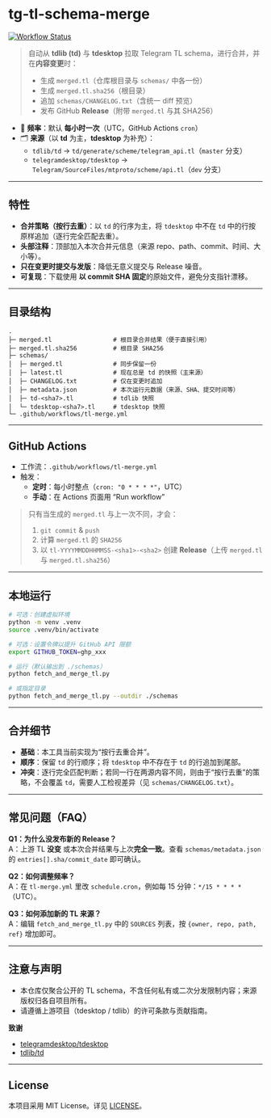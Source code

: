 # tg-tl-schema-merge

[![Workflow Status](https://github.com/SychO3/tg-tl-schema-merge/actions/workflows/tl-merge.yml/badge.svg)](https://github.com/SychO3/tg-tl-schema-merge/actions/workflows/tl-merge.yml)

> 自动从 **tdlib (td)** 与 **tdesktop** 拉取 Telegram TL schema，进行合并，并在**内容变更**时：
> - 生成 `merged.tl`（仓库根目录与 `schemas/` 中各一份）
> - 生成 `merged.tl.sha256`（根目录）
> - 追加 `schemas/CHANGELOG.txt`（含统一 diff 预览）
> - 发布 GitHub **Release**（附带 `merged.tl` 与其 SHA256）

- 🔁 **频率**：默认 **每小时一次**（UTC，GitHub Actions `cron`）
- 🗂 **来源**（以 **td** 为主，**tdesktop** 为补充）：
  - `tdlib/td` → `td/generate/scheme/telegram_api.tl`（`master` 分支）
  - `telegramdesktop/tdesktop` → `Telegram/SourceFiles/mtproto/scheme/api.tl`（`dev` 分支）

---

## 特性

- **合并策略（按行去重）**：以 `td` 的行序为主，将 `tdesktop` 中不在 `td` 中的行按原样追加（逐行完全匹配去重）。
- **头部注释**：顶部加入本次合并元信息（来源 repo、path、commit、时间、大小等）。
- **只在变更时提交与发版**：降低无意义提交与 Release 噪音。
- **可复现**：下载使用 **以 commit SHA 固定**的原始文件，避免分支指针漂移。

---

## 目录结构

```
.
├─ merged.tl                 # 根目录合并结果（便于直接引用）
├─ merged.tl.sha256          # 根目录 SHA256
├─ schemas/
│  ├─ merged.tl              # 同步保留一份
│  ├─ latest.tl              # 现在总是 td 的快照（主来源）
│  ├─ CHANGELOG.txt          # 仅在变更时追加
│  ├─ metadata.json          # 本次运行元数据（来源、SHA、提交时间等）
│  ├─ td-<sha7>.tl           # tdlib 快照
│  └─ tdesktop-<sha7>.tl     # tdesktop 快照
└─ .github/workflows/tl-merge.yml
```

---

## GitHub Actions

- 工作流：`.github/workflows/tl-merge.yml`  
- 触发：
  - **定时**：每小时整点（`cron: "0 * * * *"`，UTC）
  - **手动**：在 Actions 页面用 “Run workflow”

> 只有当生成的 `merged.tl` 与上一次不同，才会：
> 1) `git commit` & `push`  
> 2) 计算 `merged.tl` 的 `SHA256`  
> 3) 以 `tl-YYYYMMDDHHMMSS-<sha1>-<sha2>` 创建 **Release**（上传 `merged.tl` 与 `merged.tl.sha256`）

---

## 本地运行

```bash
# 可选：创建虚拟环境
python -m venv .venv
source .venv/bin/activate

# 可选：设置令牌以提升 GitHub API 限额
export GITHUB_TOKEN=ghp_xxx

# 运行（默认输出到 ./schemas）
python fetch_and_merge_tl.py

# 或指定目录
python fetch_and_merge_tl.py --outdir ./schemas
```

---

## 合并细节

- **基础**：本工具当前实现为“按行去重合并”。
- **顺序**：保留 `td` 的行顺序；将 `tdesktop` 中不存在于 `td` 的行追加到尾部。
- **冲突**：逐行完全匹配判断；若同一行在两源内容不同，则由于“按行去重”的策略，不会覆盖 `td`，需要人工检视差异（见 `schemas/CHANGELOG.txt`）。

---

## 常见问题（FAQ）

**Q1：为什么没发布新的 Release？**  
A：上游 TL **没变** 或本次合并结果与上次**完全一致**。查看 `schemas/metadata.json` 的 `entries[].sha/commit_date` 即可确认。

**Q2：如何调整频率？**  
A：在 `tl-merge.yml` 里改 `schedule.cron`，例如每 15 分钟：`*/15 * * * *`（UTC）。

**Q3：如何添加新的 TL 来源？**  
A：编辑 `fetch_and_merge_tl.py` 中的 `SOURCES` 列表，按 `{owner, repo, path, ref}` 增加即可。

---

## 注意与声明

- 本仓库仅聚合公开的 TL schema，不含任何私有或二次分发限制内容；来源版权归各自项目所有。  
- 请遵循上游项目（tdesktop / tdlib）的许可条款与贡献指南。

**致谢**  
- [telegramdesktop/tdesktop](https://github.com/telegramdesktop/tdesktop)  
- [tdlib/td](https://github.com/tdlib/td)

---

## License

本项目采用 MIT License。详见 [LICENSE](./LICENSE)。
